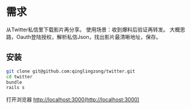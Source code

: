 # 需求

从Twitter私信里下载影片再分享。
使用场景：收到爆料后验证再转发。
大概思路，Oauth登陆授权，解析私信Json，找出影片最清晰地址，保存。

## 安装

```bash
git clone git@github.com:qinglingzong/twitter.git
cd twitter
bundle
rails s
```

打开浏览器 <http://localhost:3000(http://localhost:3000)>
